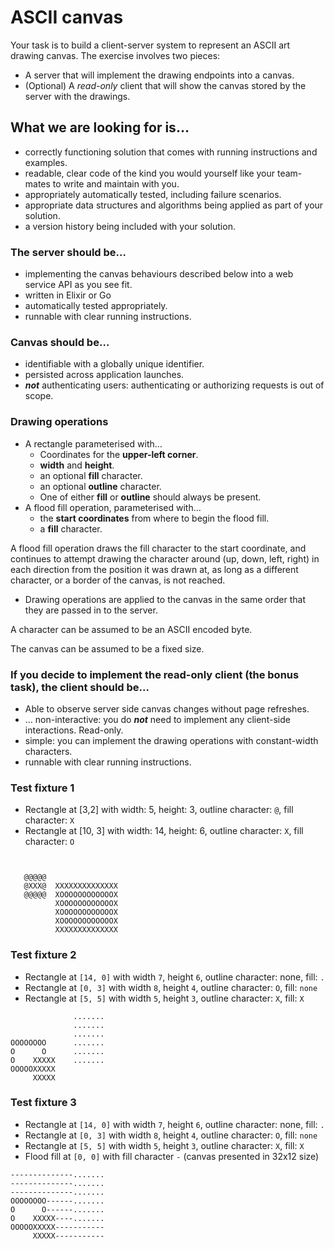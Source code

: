 # ASCII canvas

Your task is to build a client-server system to represent an ASCII art drawing canvas. The exercise involves two pieces:

- A server that will implement the drawing endpoints into a canvas.
- (Optional) A _read-only_ client that will show the canvas stored by the server with the drawings.

## What we are looking for is…

- correctly functioning solution that comes with running instructions and examples.
- readable, clear code of the kind you would yourself like your team-mates to write and maintain with you.
- appropriately automatically tested, including failure scenarios.
- appropriate data structures and algorithms being applied as part of your solution.
- a version history being included with your solution.

### The server should be…

- implementing the canvas behaviours described below into a web service API as you see fit.
- written in Elixir or Go
- automatically tested appropriately.
- runnable with clear running instructions.

### Canvas should be…

- identifiable with a globally unique identifier.
- persisted across application launches.
- **_not_** authenticating users: authenticating or authorizing requests is out of scope.

### Drawing operations

- A rectangle parameterised with…
  - Coordinates for the **upper-left corner**.
  - **width** and **height**.
  - an optional **fill** character.
  - an optional **outline** character.
  - One of either **fill** or **outline** should always be present.
- A flood fill operation, parameterised with…
  - the **start coordinates** from where to begin the flood fill.
  - a **fill** character.

A flood fill operation draws the fill character to the start coordinate, and continues to attempt drawing the character around (up, down, left, right) in each direction from the position it was drawn at, as long as a different character, or a border of the canvas, is not reached.

- Drawing operations are applied to the canvas in the same order that they are passed in to the server.

A character can be assumed to be an ASCII encoded byte.

The canvas can be assumed to be a fixed size.

### If you decide to implement the read-only client (the bonus task), the client should be...

- Able to observe server side canvas changes without page refreshes.
- … non-interactive: you do **_not_** need to implement any client-side interactions. Read-only.
- simple: you can implement the drawing operations with constant-width characters.
- runnable with clear running instructions.

### Test fixture 1

- Rectangle at [3,2] with width: 5, height: 3, outline character: `@`, fill character: `X`
- Rectangle at [10, 3] with width: 14, height: 6, outline character: `X`, fill character: `O`

```


   @@@@@
   @XXX@  XXXXXXXXXXXXXX
   @@@@@  XOOOOOOOOOOOOX
          XOOOOOOOOOOOOX
          XOOOOOOOOOOOOX
          XOOOOOOOOOOOOX
          XXXXXXXXXXXXXX
```

### Test fixture 2

- Rectangle at `[14, 0]` with width `7`, height `6`, outline character: none, fill: `.`
- Rectangle at `[0, 3]` with width `8`, height `4`, outline character: `O`, fill: `none`
- Rectangle at `[5, 5]` with width `5`, height `3`, outline character: `X`, fill: `X`

```
              .......
              .......
              .......
OOOOOOOO      .......
O      O      .......
O    XXXXX    .......
OOOOOXXXXX
     XXXXX
```

### Test fixture 3

- Rectangle at `[14, 0]` with width `7`, height `6`, outline character: none, fill: `.`
- Rectangle at `[0, 3]` with width `8`, height `4`, outline character: `O`, fill: `none`
- Rectangle at `[5, 5]` with width `5`, height `3`, outline character: `X`, fill: `X`
- Flood fill at `[0, 0]` with fill character `-` (canvas presented in 32x12 size)

```
--------------.......
--------------.......
--------------.......
OOOOOOOO------.......
O      O------.......
O    XXXXX----.......
OOOOOXXXXX-----------
     XXXXX-----------
```